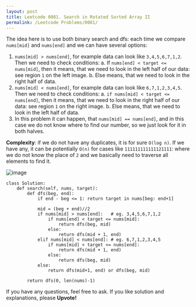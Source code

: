 ```yaml
---
layout: post
title: Leetcode 0081. Search in Rotated Sorted Array II
permalink: /Leetcode Problems/0081/
---
```


The idea here is to use both binary search and dfs: each time we compare `nums[mid]` and `nums[end]` and we can have several options:
1. `nums[mid] > nums[end]`, for example data can look like `3,4,5,6,7,1,2`. Then we need to check conditions:
a. If `nums[end] < target <= nums[mid]`, then it means, that we need to look in the left half of our data: see region `1` on the left image.
b. Else means, that we need to look in the right half of data.
2. `nums[mid] < nums[end]`, for example data can look like `6,7,1,2,3,4,5`. Then we need to check conditions:
a. `if nums[mid] < target <= nums[end]`,  then it means, that we need to look in the right half of our data: see region `1` on the right image.
b. Else means, that we need to look in the left half of data.
3. In this problem it can happen, that `nums[mid] == nums[end]`, and in this case we do not know where to find our number, so we just look for it in both halves.

**Complexity**: if we do not have any duplicates, it is for sure `O(log n)`. If we have any, it can be potentially `O(n)` for cases like `111111111111121111`: where we do not know the place of `2` and we basically need to traverse all elements to find it.


![image](https://assets.leetcode.com/users/images/ee8db5ad-c766-4a94-a0fe-f1f9ec2a0bb2_1605864275.9943457.png)



```
class Solution:
    def search(self, nums, target):
        def dfs(beg, end):
            if end - beg <= 1: return target in nums[beg: end+1]
            
            mid = (beg + end)//2
            if nums[mid] > nums[end]:   # eg. 3,4,5,6,7,1,2
                if nums[end] < target <= nums[mid]:
                    return dfs(beg, mid)
                else:
                    return dfs(mid + 1, end)
            elif nums[mid] < nums[end]: # eg. 6,7,1,2,3,4,5
                if nums[mid] < target <= nums[end]:
                    return dfs(mid + 1, end)
                else:
                    return dfs(beg, mid)
            else:
                return dfs(mid+1, end) or dfs(beg, mid)
    
        return dfs(0, len(nums)-1)
```

If you have any questions, feel free to ask. If you like solution and explanations, please **Upvote!**